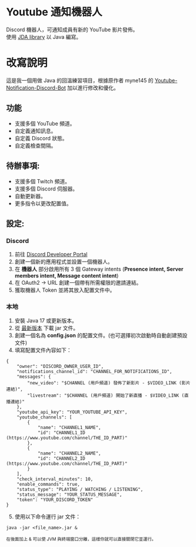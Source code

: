 # Youtube 通知機器人

Discord 機器人，可通知成員有新的 YouTube 影片發佈。<br>
使用 [JDA library](https://github.com/discord-jda/JDA) 以 Java 編寫。

# 改寫說明

這是我一個用做 Java 的回溫練習項目，根據原作者 myne145 的 [Youtube-Notification-Discord-Bot](https://github.com/myne145/Youtube-Notification-Discord-Bot) 加以進行修改和優化。

## 功能

- 支援多個 YouTube 頻道。
- 自定義通知訊息。
- 自定義 Discord 狀態。
- 自定義檢查間隔。

## 待辦事項:

- 支援多個 Twitch 頻道。
- 支援多個 Discord 伺服器。
- 自動更新器。
- 更多指令以更改配置值。

## 設定:

### Discord

1. 前往 [Discord Developer Portal](https://discord.com/developers/applications)
2. 創建一個新的應用程式並設置一個機器人。
3. 在 **機器人** 部分啟用所有 3 個 Gateway intents (**Presence intent, Server members intent, Message content intent**)
4. 在 OAuth2 -> URL 創建一個帶有所需權限的邀請連結。
5. 獲取機器人 Token 並將其放入配置文件中。

### 本地

1. 安裝 Java 17 或更新版本。
2. 從 [最新版本](https://github.com/Kevin28576/Youtube-Notification-Discord-Bot/releases/latest) 下載 jar 文件。
3. 創建一個名為 **config.json** 的配置文件。(也可選擇初次啟動時自動創建預設文件)
4. 填寫配置文件內容如下：


```
{
    "owner": "DISCORD_OWNER_USER_ID",
    "notifications_channel_id": "CHANNEL_FOR_NOTIFICATIONS_ID",
    "messages": {
        "new_video": "$CHANNEL (用戶頻道) 發佈了新影片 - $VIDEO_LINK (影片連結)",
        "livestream": "$CHANNEL (用戶頻道) 開始了新直播 - $VIDEO_LINK (直播連結)"
    },
    "youtube_api_key": "YOUR_YOUTUBE_API_KEY",
    "youtube_channels": [
        {
            "name": "CHANNEL1_NAME",
            "id": "CHANNEL1_ID (https://www.youtube.com/channel/THE_ID_PART)"
        },
        {
            "name": "CHANNEL2_NAME",
            "id": "CHANNEL2_ID (https://www.youtube.com/channel/THE_ID_PART)"
        }
    ],
    "check_interval_minutes": 10,
    "enable_commands": true,
    "status_type": "PLAYING / WATCHING / LISTENING",
    "status_message": "YOUR_STATUS_MESSAGE",
    "token": "YOUR_DISCORD_TOKEN"
}
```

5. 使用以下命令運行 jar 文件：

```
java -jar <file_name>.jar &
```

<sup>在後面加上 & 可以使 JVM 與終端窗口分離，這樣你就可以直接關閉它並運行。</sup>
